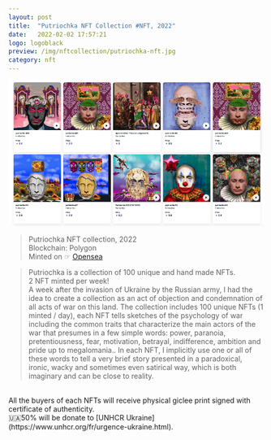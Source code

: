 ```yaml
---
layout: post
title:  "Putriochka NFT Collection #NFT, 2022"
date:   2022-02-02 17:57:21
logo: logoblack
preview: /img/nftcollection/putriochka-nft.jpg
category: nft
---
```


![putriochka nft collection ](/img/nftcollection/putriochka-nft.jpg) 
> Putriochka NFT collection, 2022 <br> 
> Blockchain: Polygon <br>
> Minted on ☞ [Opensea](https://opensea.io/collection/putriochka)

> Putriochka is a collection of 100 unique and hand made NFTs. <br>
2 NFT minted per week! <br>
>A week after the invasion of Ukraine by the Russian army, I had the idea to create a collection as an act of objection and condemnation of all acts of war on this land. The collection includes 100 unique NFTs (1 minted / day), each NFT tells sketches of the psychology of war including the common traits that characterize the main actors of the war that presumes in a few simple words: power, paranoia, pretentiousness, fear, motivation, betrayal, indifference, ambition and pride up to megalomania.. In each NFT, I implicitly use one or all of these words to tell a very brief story presented in a paradoxical, ironic, wacky and sometimes even satirical way, which is both imaginary and can be close to reality. 
<br>
All the buyers of each NFTs will receive physical giclee print signed with certificate of authenticity.</br>
🇺🇦50% will be donate to [UNHCR Ukraine] (https://www.unhcr.org/fr/urgence-ukraine.html).






